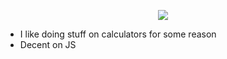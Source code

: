 <p align="center">
  <img src="https://count.getloli.com/get/@Ze-Rato?theme=gelbooru" />
</p>

- I like doing stuff on calculators for some reason
- Decent on JS

